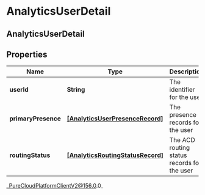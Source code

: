 # AnalyticsUserDetail

## AnalyticsUserDetail

## Properties

|Name | Type | Description | Notes|
|------------ | ------------- | ------------- | -------------|
| **userId** | **String** | The identifier for the user | [optional] |
| **primaryPresence** | [**[AnalyticsUserPresenceRecord]**](AnalyticsUserPresenceRecord) | The presence records for the user | [optional] |
| **routingStatus** | [**[AnalyticsRoutingStatusRecord]**](AnalyticsRoutingStatusRecord) | The ACD routing status records for the user | [optional] |



_PureCloudPlatformClientV2@156.0.0_
